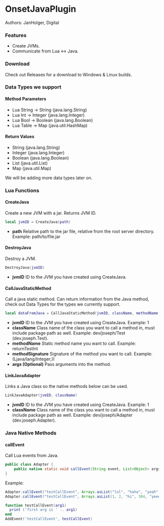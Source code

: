 # OnsetJavaPlugin
Authors: JanHolger, Digital

### Features
* Create JVMs.
* Communicate from Lua <-> Java.

### Download
Check out Releases for a download to Windows & Linux builds.

### Data Types we support
#### Method Parameters
* Lua String -> String (java.lang.String)
* Lua Int -> Integer (java.lang.Integer)
* Lua Bool -> Boolean (java.lang.Boolean)
* Lua Table -> Map (java.util.HashMap)

#### Return Values
* String (java.lang.String)
* Integer (java.lang.Integer)
* Boolean (java.lang.Boolean)
* List (java.util.List)
* Map (java.util.Map)

We will be adding more data types later on.

### Lua Functions
#### CreateJava
Create a new JVM with a jar. Returns JVM ID.
```lua
local jvmID = CreateJava(path)
```
* **path** Relative path to the jar file, relative from the root server directory. Example: path/to/file.jar

#### DestroyJava
Destroy a JVM.
```lua
DestroyJava(jvmID)
```
* **jvmID** ID to the JVM you have created using CreateJava.

#### CallJavaStaticMethod
Call a java static method. Can return information from the Java method, check out Data Types for the types we currently support.
```lua
local dataFromJava = CallJavaStaticMethod(jvmID, className, methodName, methodSignature, args...)
```
* **jvmID** ID to the JVM you have created using CreateJava. Example: 1
* **className** Class name of the class you want to call a method in, must include package path as well. Example: dev/joseph/Test (dev.joseph.Test).
* **methodName** Static method name you want to call. Example: returnTestInt
* **methodSignature** Signature of the method you want to call. Example: (Ljava/lang/Integer;)I
* **args (Optional)** Pass arguments into the method.

#### LinkJavaAdapter
Links a Java class so the native methods below can be used.
```lua
LinkJavaAdapter(jvmID, className)
```
* **jvmID** ID to the JVM you have created using CreateJava. Example: 1
* **className** Class name of the class you want to call a method in, must include package path as well. Example: dev/joseph/Adapter (dev.joseph.Adapter).

### Java Native Methods
#### callEvent
Call Lua events from Java.
```java
public class Adapter {
    public native static void callEvent(String event, List<Object> args);
}
```
Example:
```java
Adapter.callEvent("testCallEvent", Arrays.asList("lol", "haha", "yeah"));
Adapter.callEvent("testCallEvent", Arrays.asList(1, 2, "hi", 384, "yeeep", true, false));
```
```lua
function testCallEvent(arg1)
  print ('first arg is ' .. arg1)
end
AddEvent('testCallEvent', testCallEvent)
```
